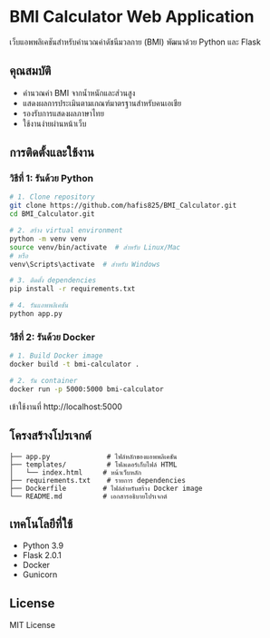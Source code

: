 # BMI Calculator Web Application

เว็บแอพพลิเคชันสำหรับคำนวณค่าดัชนีมวลกาย (BMI) พัฒนาด้วย Python และ Flask

## คุณสมบัติ
- คำนวณค่า BMI จากน้ำหนักและส่วนสูง
- แสดงผลการประเมินตามเกณฑ์มาตรฐานสำหรับคนเอเชีย
- รองรับการแสดงผลภาษาไทย
- ใช้งานง่ายผ่านหน้าเว็บ

## การติดตั้งและใช้งาน

### วิธีที่ 1: รันด้วย Python
```bash
# 1. Clone repository
git clone https://github.com/hafis825/BMI_Calculator.git
cd BMI_Calculator.git

# 2. สร้าง virtual environment
python -m venv venv
source venv/bin/activate  # สำหรับ Linux/Mac
# หรือ
venv\Scripts\activate  # สำหรับ Windows

# 3. ติดตั้ง dependencies
pip install -r requirements.txt

# 4. รันแอพพลิเคชัน
python app.py
```

### วิธีที่ 2: รันด้วย Docker
```bash
# 1. Build Docker image
docker build -t bmi-calculator .

# 2. รัน container
docker run -p 5000:5000 bmi-calculator
```

เข้าใช้งานที่ http://localhost:5000

## โครงสร้างโปรเจกต์
```
├── app.py              # ไฟล์หลักของแอพพลิเคชัน
├── templates/          # โฟลเดอร์เก็บไฟล์ HTML
│   └── index.html     # หน้าเว็บหลัก
├── requirements.txt    # รายการ dependencies
├── Dockerfile         # ไฟล์สำหรับสร้าง Docker image
└── README.md          # เอกสารอธิบายโปรเจกต์
```

## เทคโนโลยีที่ใช้
- Python 3.9
- Flask 2.0.1
- Docker
- Gunicorn

## License
MIT License

